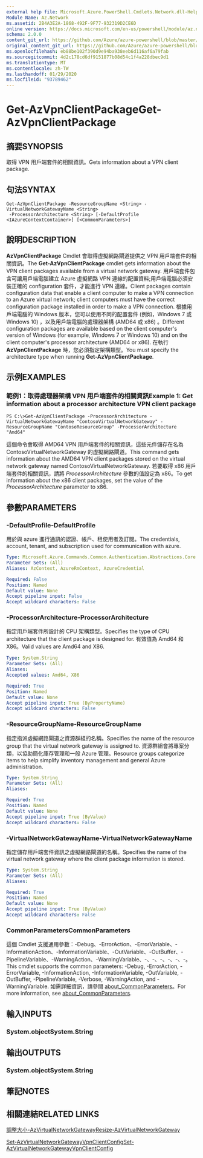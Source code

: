 ```yaml
---
external help file: Microsoft.Azure.PowerShell.Cmdlets.Network.dll-Help.xml
Module Name: Az.Network
ms.assetid: 2B4A3E2A-1868-492F-9F77-932319D2CE6D
online version: https://docs.microsoft.com/en-us/powershell/module/az.network/get-azvpnclientpackage
schema: 2.0.0
content_git_url: https://github.com/Azure/azure-powershell/blob/master/src/Network/Network/help/Get-AzVpnClientPackage.md
original_content_git_url: https://github.com/Azure/azure-powershell/blob/master/src/Network/Network/help/Get-AzVpnClientPackage.md
ms.openlocfilehash: eb88be102f390d9e94ba938eeb6d116af6a79fab
ms.sourcegitcommit: 4d2c178cd6df9151877b08d54c1f4a228dbec9d1
ms.translationtype: MT
ms.contentlocale: zh-TW
ms.lasthandoff: 01/29/2020
ms.locfileid: "93789462"
---
```

# <span data-ttu-id="3227e-101">Get-AzVpnClientPackage</span><span class="sxs-lookup"><span data-stu-id="3227e-101">Get-AzVpnClientPackage</span></span>

## <span data-ttu-id="3227e-102">摘要</span><span class="sxs-lookup"><span data-stu-id="3227e-102">SYNOPSIS</span></span>
<span data-ttu-id="3227e-103">取得 VPN 用戶端套件的相關資訊。</span><span class="sxs-lookup"><span data-stu-id="3227e-103">Gets information about a VPN client package.</span></span>

## <span data-ttu-id="3227e-104">句法</span><span class="sxs-lookup"><span data-stu-id="3227e-104">SYNTAX</span></span>

```
Get-AzVpnClientPackage -ResourceGroupName <String> -VirtualNetworkGatewayName <String>
 -ProcessorArchitecture <String> [-DefaultProfile <IAzureContextContainer>] [<CommonParameters>]
```

## <span data-ttu-id="3227e-105">說明</span><span class="sxs-lookup"><span data-stu-id="3227e-105">DESCRIPTION</span></span>
<span data-ttu-id="3227e-106">**AzVpnClientPackage** Cmdlet 會取得虛擬網路閘道提供之 VPN 用戶端套件的相關資訊。</span><span class="sxs-lookup"><span data-stu-id="3227e-106">The **Get-AzVpnClientPackage** cmdlet gets information about the VPN client packages available from a virtual network gateway.</span></span>
<span data-ttu-id="3227e-107">用戶端套件包含可讓用戶端電腦建立 Azure 虛擬網路 VPN 連線的配置資料;用戶端電腦必須安裝正確的 configuration 套件，才能進行 VPN 連線。</span><span class="sxs-lookup"><span data-stu-id="3227e-107">Client packages contain configuration data that enable a client computer to make a VPN connection to an Azure virtual network; client computers must have the correct configuration package installed in order to make a VPN connection.</span></span>
<span data-ttu-id="3227e-108">根據用戶端電腦的 Windows 版本，您可以使用不同的配置套件 (例如，Windows 7 或 Windows 10) ，以及用戶端電腦的處理器架構 (AMD64 或 x86) 。</span><span class="sxs-lookup"><span data-stu-id="3227e-108">Different configuration packages are available based on the client computer's version of Windows (for example, Windows 7 or Windows 10) and on the client computer's processor architecture (AMD64 or x86).</span></span>
<span data-ttu-id="3227e-109">在執行 **AzVpnClientPackage** 時，您必須指定架構類型。</span><span class="sxs-lookup"><span data-stu-id="3227e-109">You must specify the architecture type when running **Get-AzVpnClientPackage**.</span></span>

## <span data-ttu-id="3227e-110">示例</span><span class="sxs-lookup"><span data-stu-id="3227e-110">EXAMPLES</span></span>

### <span data-ttu-id="3227e-111">範例1：取得處理器架構 VPN 用戶端套件的相關資訊</span><span class="sxs-lookup"><span data-stu-id="3227e-111">Example 1: Get information about a processor architecture VPN client package</span></span>
```
PS C:\>Get-AzVpnClientPackage -ProcessorArchitecture -VirtualNetworkGatewayName "ContosoVirtualNetworkGateway" -ResourceGroupName "ContosoResourceGroup" -ProcessorArchitecture "Amd64"
```

<span data-ttu-id="3227e-112">這個命令會取得 AMD64 VPN 用戶端套件的相關資訊，這些元件儲存在名為 ContosoVirtualNetworkGateway 的虛擬網路閘道。</span><span class="sxs-lookup"><span data-stu-id="3227e-112">This command gets information about the AMD64 VPN client packages stored on the virtual network gateway named ContosoVirtualNetworkGateway.</span></span>
<span data-ttu-id="3227e-113">若要取得 x86 用戶端套件的相關資訊，請將 *ProcessorArchitecture* 參數的值設定為 x86。</span><span class="sxs-lookup"><span data-stu-id="3227e-113">To get information about the x86 client packages, set the value of the *ProcessorArchitecture* parameter to x86.</span></span>

## <span data-ttu-id="3227e-114">參數</span><span class="sxs-lookup"><span data-stu-id="3227e-114">PARAMETERS</span></span>

### <span data-ttu-id="3227e-115">-DefaultProfile</span><span class="sxs-lookup"><span data-stu-id="3227e-115">-DefaultProfile</span></span>
<span data-ttu-id="3227e-116">用於與 azure 進行通訊的認證、帳戶、租使用者及訂閱。</span><span class="sxs-lookup"><span data-stu-id="3227e-116">The credentials, account, tenant, and subscription used for communication with azure.</span></span>

```yaml
Type: Microsoft.Azure.Commands.Common.Authentication.Abstractions.Core.IAzureContextContainer
Parameter Sets: (All)
Aliases: AzContext, AzureRmContext, AzureCredential

Required: False
Position: Named
Default value: None
Accept pipeline input: False
Accept wildcard characters: False
```

### <span data-ttu-id="3227e-117">-ProcessorArchitecture</span><span class="sxs-lookup"><span data-stu-id="3227e-117">-ProcessorArchitecture</span></span>
<span data-ttu-id="3227e-118">指定用戶端套件所設計的 CPU 架構類型。</span><span class="sxs-lookup"><span data-stu-id="3227e-118">Specifies the type of CPU architecture that the client package is designed for.</span></span>
<span data-ttu-id="3227e-119">有效值為 Amd64 和 X86。</span><span class="sxs-lookup"><span data-stu-id="3227e-119">Valid values are Amd64 and X86.</span></span>

```yaml
Type: System.String
Parameter Sets: (All)
Aliases:
Accepted values: Amd64, X86

Required: True
Position: Named
Default value: None
Accept pipeline input: True (ByPropertyName)
Accept wildcard characters: False
```

### <span data-ttu-id="3227e-120">-ResourceGroupName</span><span class="sxs-lookup"><span data-stu-id="3227e-120">-ResourceGroupName</span></span>
<span data-ttu-id="3227e-121">指定指派虛擬網路閘道之資源群組的名稱。</span><span class="sxs-lookup"><span data-stu-id="3227e-121">Specifies the name of the resource group that the virtual network gateway is assigned to.</span></span>
<span data-ttu-id="3227e-122">資源群組會將專案分類，以協助簡化庫存管理和一般 Azure 管理。</span><span class="sxs-lookup"><span data-stu-id="3227e-122">Resource groups categorize items to help simplify inventory management and general Azure administration.</span></span>

```yaml
Type: System.String
Parameter Sets: (All)
Aliases:

Required: True
Position: Named
Default value: None
Accept pipeline input: True (ByValue)
Accept wildcard characters: False
```

### <span data-ttu-id="3227e-123">-VirtualNetworkGatewayName</span><span class="sxs-lookup"><span data-stu-id="3227e-123">-VirtualNetworkGatewayName</span></span>
<span data-ttu-id="3227e-124">指定儲存用戶端套件資訊之虛擬網路閘道的名稱。</span><span class="sxs-lookup"><span data-stu-id="3227e-124">Specifies the name of the virtual network gateway where the client package information is stored.</span></span>

```yaml
Type: System.String
Parameter Sets: (All)
Aliases:

Required: True
Position: Named
Default value: None
Accept pipeline input: True (ByValue)
Accept wildcard characters: False
```

### <span data-ttu-id="3227e-125">CommonParameters</span><span class="sxs-lookup"><span data-stu-id="3227e-125">CommonParameters</span></span>
<span data-ttu-id="3227e-126">這個 Cmdlet 支援通用參數：-Debug、-ErrorAction、-ErrorVariable、-InformationAction、-InformationVariable、-OutVariable、-OutBuffer、-PipelineVariable、-WarningAction、-WarningVariable、-、-、-、-、-、-。</span><span class="sxs-lookup"><span data-stu-id="3227e-126">This cmdlet supports the common parameters: -Debug, -ErrorAction, -ErrorVariable, -InformationAction, -InformationVariable, -OutVariable, -OutBuffer, -PipelineVariable, -Verbose, -WarningAction, and -WarningVariable.</span></span> <span data-ttu-id="3227e-127">如需詳細資訊，請參閱 [about_CommonParameters](https://go.microsoft.com/fwlink/?LinkID=113216)。</span><span class="sxs-lookup"><span data-stu-id="3227e-127">For more information, see [about_CommonParameters](https://go.microsoft.com/fwlink/?LinkID=113216).</span></span>

## <span data-ttu-id="3227e-128">輸入</span><span class="sxs-lookup"><span data-stu-id="3227e-128">INPUTS</span></span>

### <span data-ttu-id="3227e-129">System.object</span><span class="sxs-lookup"><span data-stu-id="3227e-129">System.String</span></span>

## <span data-ttu-id="3227e-130">輸出</span><span class="sxs-lookup"><span data-stu-id="3227e-130">OUTPUTS</span></span>

### <span data-ttu-id="3227e-131">System.object</span><span class="sxs-lookup"><span data-stu-id="3227e-131">System.String</span></span>

## <span data-ttu-id="3227e-132">筆記</span><span class="sxs-lookup"><span data-stu-id="3227e-132">NOTES</span></span>

## <span data-ttu-id="3227e-133">相關連結</span><span class="sxs-lookup"><span data-stu-id="3227e-133">RELATED LINKS</span></span>

[<span data-ttu-id="3227e-134">調整大小-AzVirtualNetworkGateway</span><span class="sxs-lookup"><span data-stu-id="3227e-134">Resize-AzVirtualNetworkGateway</span></span>](./Resize-AzVirtualNetworkGateway.md)

[<span data-ttu-id="3227e-135">Set-AzVirtualNetworkGatewayVpnClientConfig</span><span class="sxs-lookup"><span data-stu-id="3227e-135">Set-AzVirtualNetworkGatewayVpnClientConfig</span></span>](./Set-AzVirtualNetworkGatewayVpnClientConfig.md)


